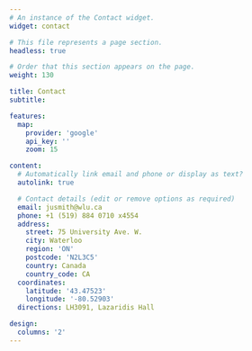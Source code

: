 ```yaml
---
# An instance of the Contact widget.
widget: contact

# This file represents a page section.
headless: true

# Order that this section appears on the page.
weight: 130

title: Contact
subtitle:

features:
  map:
    provider: 'google'
    api_key: ''
    zoom: 15

content:
  # Automatically link email and phone or display as text?
  autolink: true

  # Contact details (edit or remove options as required)
  email: jusmith@wlu.ca
  phone: +1 (519) 884 0710 x4554
  address:
    street: 75 University Ave. W.
    city: Waterloo
    region: 'ON'
    postcode: 'N2L3C5'
    country: Canada
    country_code: CA
  coordinates:
    latitude: '43.47523'
    longitude: '-80.52903'
  directions: LH3091, Lazaridis Hall

design:
  columns: '2'
---
```

